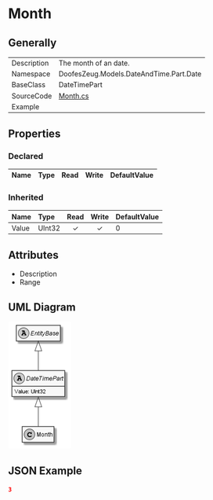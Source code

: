 ﻿# Month

## Generally

|||
|:-|:-|
|Description|The month of an date.|
|Namespace|DoofesZeug.Models.DateAndTime.Part.Date|
|BaseClass|DateTimePart|
|SourceCode|[Month.cs](../../../../DoofesZeug.Library/Src/Models/DateAndTime/Part/Date/Month.cs)|
|Example||

## Properties

### Declared

|Name|Type|Read|Write|DefaultValue|
|:---|:---|:--:|:---:|:-----------|

### Inherited

|Name|Type|Read|Write|DefaultValue|
|:---|:---|:--:|:---:|:-----------|
|Value|UInt32|&#x2713;|&#x2713;|0|

## Attributes

- Description
- Range

## UML Diagram

![Month.png](./Month.png "Month")

## JSON Example

```json
3
```


